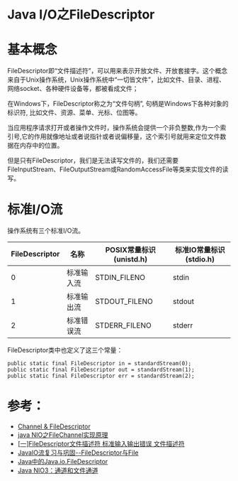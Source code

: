 ﻿# Java I/O之FileDescriptor

# 基本概念
FileDescriptor即“文件描述符”，可以用来表示开放文件、开放套接字。这个概念来自于Unix操作系统，Unix操作系统中“一切皆文件”，比如文件、目录、进程、网络socket、各种硬件设备等，都被看成文件；

在Windows下，FileDescriptor称之为“文件句柄”, 句柄是Windows下各种对象的标识符, 比如文件、资源、菜单、光标、位图等。

当应用程序请求打开或者操作文件时，操作系统会提供一个非负整数,作为一个索引号,它的作用就像地址或者说指针或者说偏移量，这个索引号就用来定位文件数据在内存中的位置。

但是只有FileDescriptor，我们是无法读写文件的，我们还需要FileInputStream、FileOutputStream或RandomAccessFile等类来实现文件的读写。

# 标准I/O流
操作系统有三个标准I/O流。

|FileDescriptor|	名称	|POSIX常量标识(unistd.h)|	标准IO常量标识(stdio.h)|
|-|-|-|-|
|0	|标准输入流	|STDIN_FILENO|	stdin|
|1	|标准输出流	|STDOUT_FILENO|	stdout|
|2|	标准错误流	|STDERR_FILENO|	stderr|

FileDescriptor类中也定义了这三个常量：
```
public static final FileDescriptor in = standardStream(0);
public static final FileDescriptor out = standardStream(1);
public static final FileDescriptor err = standardStream(2);
```

# 参考：

- [Channel & FileDescriptor](http://www.udpwork.com/item/5618.html)
- [java NIO之FileChannel实现原理](https://blog.csdn.net/qq_26222859/article/details/80885757)
- [[一]FileDescriptor文件描述符 标准输入输出错误 文件描述符](https://cloud.tencent.com/developer/article/1333548)
- [JavaIO流复习与巩固--FileDescriptor与File](https://blog.csdn.net/Holmofy/article/details/75269866)
- [Java中的Java.io.FileDescriptor](http://www.breakyizhan.com/java/4303.html)
- [Java NIO3：通道和文件通道](https://www.cnblogs.com/szlbm/p/5513155.html)
